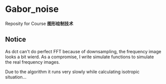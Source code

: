 # Gabor_noise
Reposity for Course **图形绘制技术**

## Notice
As dct can't do perfect FFT because of downsampling, the frequency image looks a bit wierd. As a compromise, I write simulate functions to simulate the real frequency images.

Due to the algorithm it runs very slowly while calculating isotropic situation...
